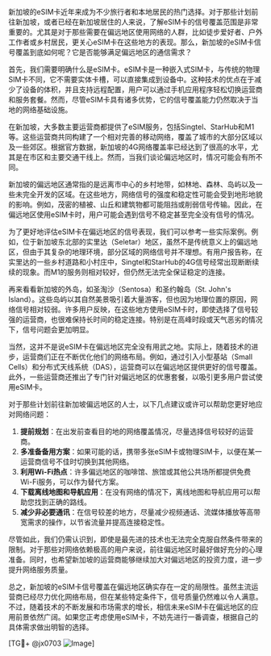 新加坡的eSIM卡近年来成为不少旅行者和本地居民的热门选择。对于那些计划前往新加坡，或者已经在新加坡居住的人来说，了解eSIM卡的信号覆盖范围是非常重要的。尤其是对于那些需要在偏远地区使用网络的人群，比如徒步爱好者、户外工作者或乡村居民，更关心eSIM卡在这些地方的表现。那么，新加坡的eSIM卡信号覆盖到底如何呢？它是否能够满足偏远地区的通信需求？

首先，我们需要明确什么是eSIM卡。eSIM卡是一种嵌入式SIM卡，与传统的物理SIM卡不同，它不需要实体卡槽，可以直接集成到设备中。这种技术的优点在于减少了设备的体积，并且支持远程配置，用户可以通过手机应用程序轻松切换运营商和服务套餐。然而，尽管eSIM卡具有诸多优势，它的信号覆盖能力仍然取决于当地的网络基础设施。

在新加坡，大多数主要运营商都提供了eSIM服务，包括Singtel、StarHub和M1等。这些运营商共同构建了一个相对完善的移动网络，覆盖了城市的大部分区域以及一些郊区。根据官方数据，新加坡的4G网络覆盖率已经达到了很高的水平，尤其是在市区和主要交通干线上。然而，当我们谈论偏远地区时，情况可能会有所不同。

新加坡的偏远地区通常指的是远离市中心的乡村地带，如林地、森林、岛屿以及一些未完全开发的区域。在这些地方，网络信号的强度和稳定性可能会受到地形地貌的影响。例如，茂密的植被、山丘和建筑物都可能阻挡或削弱信号传输。因此，在偏远地区使用eSIM卡时，用户可能会遇到信号不稳定甚至完全没有信号的情况。

为了更好地评估eSIM卡在偏远地区的信号表现，我们可以参考一些实际案例。例如，位于新加坡东北部的实里达（Seletar）地区，虽然不是传统意义上的偏远地区，但由于其复杂的地理环境，部分区域的网络信号并不理想。有用户报告称，在实里达的一些乡村道路和小村庄中，Singtel和StarHub的4G信号经常出现断断续续的现象。而M1的服务则相对较好，但仍然无法完全保证稳定的连接。

再来看看新加坡的外岛，如圣淘沙（Sentosa）和圣约翰岛（St. John's Island）。这些岛屿以其自然美景吸引着大量游客，但也因为地理位置的原因，网络信号相对较弱。许多用户反映，在这些地方使用eSIM卡时，即使选择了信号较强的运营商，也很难保持长时间的稳定连接。特别是在高峰时段或天气恶劣的情况下，信号问题会更加明显。

当然，这并不是说eSIM卡在偏远地区完全没有用武之地。实际上，随着技术的进步，运营商们正在不断优化他们的网络布局。例如，通过引入小型基站（Small Cells）和分布式天线系统（DAS），运营商可以在偏远地区提供更好的信号覆盖。此外，一些运营商还推出了专门针对偏远地区的优惠套餐，以吸引更多用户尝试使用eSIM卡。

对于那些计划前往新加坡偏远地区的人士，以下几点建议或许可以帮助您更好地应对网络问题：

1. **提前规划**：在出发前查看目的地的网络覆盖情况，尽量选择信号较好的运营商。
2. **多准备备用方案**：如果可能的话，携带多张eSIM卡或物理SIM卡，以便在某一运营商信号不佳时切换到其他网络。
3. **利用Wi-Fi热点**：许多偏远地区的咖啡馆、旅馆或其他公共场所都提供免费Wi-Fi服务，可以作为替代方案。
4. **下载离线地图和导航应用**：在没有网络的情况下，离线地图和导航应用可以帮助您找到正确的路线。
5. **减少非必要通讯**：在信号较差的地方，尽量减少视频通话、流媒体播放等高带宽需求的操作，以节省流量并提高连接稳定性。

尽管如此，我们仍需认识到，即使是最先进的技术也无法完全克服自然条件带来的限制。对于那些对网络依赖极高的用户来说，前往偏远地区时最好做好充分的心理准备。同时，也希望新加坡的运营商能够继续加大对偏远地区的投资力度，进一步提升网络服务质量。

总之，新加坡的eSIM卡信号覆盖在偏远地区确实存在一定的局限性。虽然主流运营商已经尽力优化网络布局，但在某些特定条件下，信号质量仍然难以令人满意。不过，随着技术的不断发展和市场需求的增长，相信未来eSIM卡在偏远地区的应用前景依然广阔。如果您正考虑使用eSIM卡，不妨先进行一番调查，根据自己的具体需求做出明智的选择。

[TG💪+ @jx0703 ![Image](https://github.com/user-attachments/assets/dbca1d08-cadb-493c-b0ec-ad6f7a83f270)]